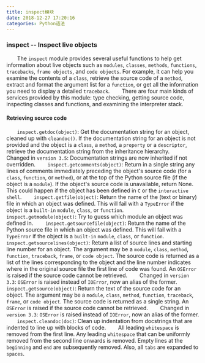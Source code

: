 ```yaml
---
title: inspect模块
date: 2018-12-27 17:20:16
categories: Python语法
---
```

### inspect -- Inspect live objects

&emsp;&emsp;The `inspect` module provides several useful functions to help get information about live objects such as `modules`, `classes`, `methods`, `functions`, `tracebacks`, `frame objects`, and `code objects`. For example, it can help you examine the contents of a `class`, retrieve the source code of a `method`, extract and format the argument list for a `function`, or get all the information you need to display a detailed `traceback`.
&emsp;&emsp;There are four main kinds of services provided by this module: type checking, getting source code, inspecting classes and functions, and examining the interpreter stack.

#### Retrieving source code

&emsp;&emsp;`inspect.getdoc(object)`: Get the documentation string for an object, cleaned up with `cleandoc()`. If the documentation string for an object is not provided and the object is a `class`, a `method`, a `property` or a `descriptor`, retrieve the documentation string from the inheritance hierarchy.
&emsp;&emsp;Changed in `version 3.5`: Documentation strings are now inherited if not overridden.
&emsp;&emsp;`inspect.getcomments(object)`: Return in a single string any lines of comments immediately preceding the object's source code (for a `class`, `function`, or `method`), or at the top of the Python source file (if the object is a `module`). If the object's source code is unavailable, return None. This could happen if the object has been defined in `C` or the `interactive shell`.
&emsp;&emsp;`inspect.getfile(object)`: Return the name of the (text or binary) file in which an object was defined. This will fail with a `TypeError` if the object is a `built-in` `module`, `class`, or `function`.
&emsp;&emsp;`inspect.getmodule(object)`: Try to guess which module an object was defined in.
&emsp;&emsp;`inspect.getsourcefile(object)`: Return the name of the Python source file in which an object was defined. This will fail with a `TypeError` if the object is a `built-in` `module`, `class`, or `function`.
&emsp;&emsp;`inspect.getsourcelines(object)`: Return a list of source lines and starting line number for an object. The argument may be a `module`, `class`, `method`, `function`, `traceback`, `frame`, or `code object`. The source code is returned as a list of the lines corresponding to the object and the line number indicates where in the original source file the first line of code was found. An `OSError` is raised if the source code cannot be retrieved.
&emsp;&emsp;Changed in `version 3.3`: `OSError` is raised instead of `IOError`, now an alias of the former.
&emsp;&emsp;`inspect.getsource(object)`: Return the text of the source code for an object. The argument may be a `module`, `class`, `method`, `function`, `traceback`, `frame`, or `code object`. The source code is returned as a single string. An `OSError` is raised if the source code cannot be retrieved.
&emsp;&emsp;Changed in `version 3.3`: `OSError` is raised instead of `IOError`, now an alias of the former.
&emsp;&emsp;`inspect.cleandoc(doc)`: Clean up indentation from docstrings that are indented to line up with blocks of code.
&emsp;&emsp;All leading `whitespace` is removed from the first line. Any leading `whitespace` that can be uniformly removed from the second line onwards is removed. Empty lines at the `beginning` and `end` are subsequently removed. Also, all `tabs` are expanded to `spaces`.